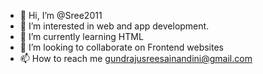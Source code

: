 - 👋 Hi, I’m @Sree2011
- 👀 I’m interested in web and app development.
- 🌱 I’m currently learning HTML
- 💞️ I’m looking to collaborate on Frontend websites
- 📫 How to reach me gundrajusreesainandini@gmail.com

<!---
Sree2011/Sree2011 is a ✨ special ✨ repository because its `README.md` (this file) appears on your GitHub profile.
You can click the Preview link to take a look at your changes.
--->
